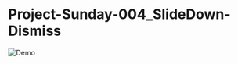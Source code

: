 # Project-Sunday-004_SlideDown-Dismiss
![Demo](https://user-images.githubusercontent.com/10629988/27773429-40fcacfe-5f2e-11e7-911f-3d92d710a9bd.gif)
